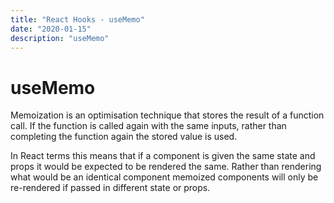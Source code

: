 ```yaml
---
title: "React Hooks - useMemo"
date: "2020-01-15"
description: "useMemo"
---
```


# useMemo

Memoization is an optimisation technique that stores the result of a function call. If the function is called again with the same inputs, rather than completing the function again the stored value is used.

In React terms this means that if a component is given the same state and props it would be expected to be rendered the same. Rather than rendering what would be an identical component memoized components will only be re-rendered if passed in different state or props.
